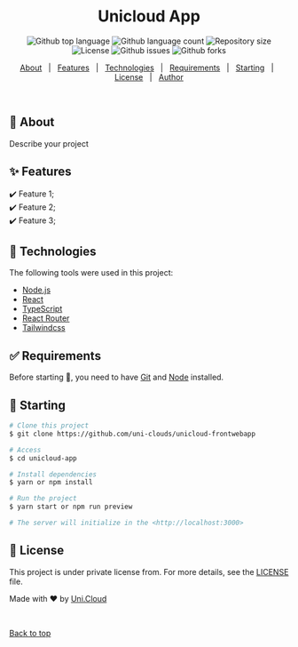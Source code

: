  <!-- <div align="center" id="top"> 
  <img src="./.github/app.gif" alt="Unicloud App" />

&#xa0;

 <a href="https://unicloudapp.netlify.app">Demo</a> 
</div>
-->
<h1 align="center">Unicloud App</h1>

<p align="center">
  <img alt="Github top language" src="https://img.shields.io/github/languages/top/uni-clouds/unicloud-frontwebapp?color=7604FF">
  <img alt="Github language count" src="https://img.shields.io/github/languages/count/uni-clouds/unicloud-frontwebapp?color=7604FF">
  <img alt="Repository size" src="https://img.shields.io/github/repo-size/uni-clouds/unicloud-frontwebapp?color=7604FF">
  <img alt="License" src="https://img.shields.io/github/license/uni-clouds/unicloud-frontwebapp?color=7604FF">
<img alt="Github issues" src="https://img.shields.io/github/issues/uni-clouds/unicloud-frontwebapp?color=7604FF" />
<img alt="Github forks" src="https://img.shields.io/github/forks/uni-clouds/unicloud-frontwebapp?color=7604FF" />

</p>

<!-- Status -->

<!-- <h4 align="center">
	🚧  Unicloud App 🚀 Under construction...  🚧
</h4>

<hr> -->

<p align="center">
  <a href="#dart-about">About</a> &#xa0; | &#xa0; 
  <a href="#sparkles-features">Features</a> &#xa0; | &#xa0;
  <a href="#rocket-technologies">Technologies</a> &#xa0; | &#xa0;
  <a href="#white_check_mark-requirements">Requirements</a> &#xa0; | &#xa0;
  <a href="#checkered_flag-starting">Starting</a> &#xa0; | &#xa0;
  <a href="#memo-license">License</a> &#xa0; | &#xa0;
  <a href="https://github.com/uni-clouds" target="_blank">Author</a>
</p>

<br>

## :dart: About

Describe your project

## :sparkles: Features

:heavy_check_mark: Feature 1;\
:heavy_check_mark: Feature 2;\
:heavy_check_mark: Feature 3;

## :rocket: Technologies

The following tools were used in this project:

- [Node.js](https://nodejs.org/en/)
- [React](https://pt-br.reactjs.org/)
- [TypeScript](https://www.typescriptlang.org/)
- [React Router](https://v5.reactrouter.com/web/guides/quick-start)
- [Tailwindcss](https://tailwindcss.com)

## :white_check_mark: Requirements

Before starting :checkered_flag:, you need to have [Git](https://git-scm.com) and [Node](https://nodejs.org/en/) installed.

## :checkered_flag: Starting

```zsh
# Clone this project
$ git clone https://github.com/uni-clouds/unicloud-frontwebapp

# Access
$ cd unicloud-app

# Install dependencies
$ yarn or npm install

# Run the project
$ yarn start or npm run preview

# The server will initialize in the <http://localhost:3000>
```

## :memo: License

This project is under private license from. For more details, see the [LICENSE](LICENSE.md) file.

Made with :heart: by <a href="https://github.com/uni-clouds" target="_blank">Uni.Cloud</a>

&#xa0;

<a href="#top">Back to top</a>
